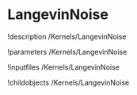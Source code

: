 <!-- MOOSE Documentation Stub: Remove this when content is added. -->

# LangevinNoise
!description /Kernels/LangevinNoise

!parameters /Kernels/LangevinNoise

!inputfiles /Kernels/LangevinNoise

!childobjects /Kernels/LangevinNoise
